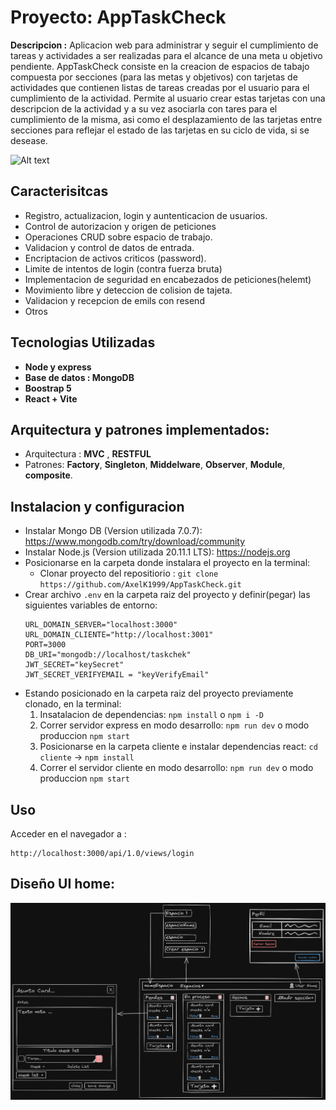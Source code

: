 # Proyecto: AppTaskCheck

**Descripcion :**
Aplicacion web para administrar y seguir el cumplimiento de tareas y actividades a ser realizadas para el alcance de una meta u objetivo pendiente. AppTaskCheck consiste en la creacion de espacios de tabajo compuesta por secciones (para las metas y objetivos) con tarjetas de actividades que contienen listas de tareas creadas por el usuario para el cumplimiento de la actividad. Permite al usuario crear estas tarjetas con una descripcion de la actividad y a su vez asociarla con tares para el cumplimiento de la misma, asi como el desplazamiento de las tarjetas entre secciones para reflejar el estado de las tarjetas en su ciclo de vida, si se desease.  

![Alt text](/esquema%20y%20diseño/UI_Home.png)

## Caracterisitcas 

- Registro, actualizacion, login y auntenticacion de usuarios.
- Control de autorizacion y origen de peticiones
- Operaciones CRUD sobre espacio de trabajo.
- Validacion y control de datos de entrada.
- Encriptacion de activos criticos (password).
- Limite de intentos de login (contra fuerza bruta)
- Implementacion de seguridad en encabezados de peticiones(helemt)
- Movimiento libre y deteccion de colision de tajeta.
- Validacion y recepcion de emils con resend
- Otros

## Tecnologias Utilizadas
- **Node y express**
- **Base de datos : MongoDB** 
- **Boostrap 5**
- **React + Vite**

## Arquitectura y patrones implementados: 
- Arquitectura : **MVC** ,  **RESTFUL**
- Patrones: **Factory**, **Singleton**, **Middelware**, **Observer**, **Module**, **composite**. 


## Instalacion y configuracion
- Instalar Mongo DB (Version utilizada 7.0.7): https://www.mongodb.com/try/download/community
- Instalar Node.js (Version utilizada 20.11.1 LTS): https://nodejs.org
- Posicionarse en la carpeta donde instalara el proyecto en la terminal: 
    -  Clonar proyecto del repositiorio : `git clone https://github.com/AxelK1999/AppTaskCheck.git`
- Crear archivo `.env` en la carpeta raiz del proyecto y definir(pegar) las siguientes variables de entorno:
    ~~~
   URL_DOMAIN_SERVER="localhost:3000"
   URL_DOMAIN_CLIENTE="http://localhost:3001"
   PORT=3000
   DB_URI="mongodb://localhost/taskchek"
   JWT_SECRET="keySecret"
   JWT_SECRET_VERIFYEMAIL = "keyVerifyEmail"
    ~~~ 
- Estando posicionado en la carpeta raiz del proyecto previamente clonado, en la terminal:
    1. Insatalacion de dependencias: `npm install` o ` npm i -D `
    2. Correr servidor express en modo desarrollo: `npm run dev` o modo produccion `npm start`
    3. Posicionarse en la carpeta cliente e instalar dependencias react: `cd cliente` -> `npm install` 
    4. Correr el servidor cliente en modo desarrollo: `npm run dev` o modo produccion `npm start`

## Uso 
Acceder en el navegador a : 
~~~
http://localhost:3000/api/1.0/views/login
~~~ 

## Diseño UI home: 

![Alt text](/esquema%20y%20diseño/Diseño_IU_Home.png)
